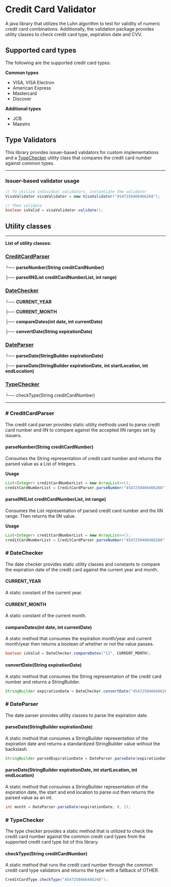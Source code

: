 # Credit Card Validator

A java library that utilizes the Luhn algorithm to test for validity of 
numeric credit card combinations. Additionally, the validation package 
provides utility classes to check credit card type, expiration date and 
CVV.

## Supported card types
The following are the supported credit card types:

**Common types**
* VISA, VISA Electron
* American Express
* Mastercard
* Discover

**Additional types**
* JCB
* Maestro

## Type Validators
This library provides issuer-based validators for custom implementations 
and a [TypeChecker](#-TypeChecker) utility class that compares the credit card number against 
common types.
***
### Issuer-based validator usage
```java
// To utilize individual validators, instantiate the validator
VisaValidator visaValidator = new VisaValidator("4547250466466268");

// Then validate
boolean isValid = visaValidator.validate();
```

## Utility classes
***
**List of utility classes:**

### [CreditCardParser](#-CreditCardParser)

└── **parseNumber(String creditCardNumber)**

├── **parseIIN(List<Integer> creditCardNumberList, int range)**

### [DateChecker](#-DateChecker)

└── **CURRENT_YEAR**

├── **CURRENT_MONTH**

├── **compareDates(int date, int currentDate)**

├── **convertDate(String expirationDate)**

### [DateParser](#-DateParser)

└── **parseDate(StringBuilder expirationDate)**

├── **parseDate(StringBuilder expirationDate, int startLocation, int endLocation)**

### [TypeChecker](#-TypeChecker)

└── checkType(String creditCardNumber)
***

### # CreditCardParser
The credit card parser provides static utility methods used 
to parse credit card number and IIN to compare against the 
accepted IIN ranges set by issuers.

#### parseNumber(String creditCardNumber)
Consumes the String representation of credit card number and 
returns the parsed value as a List of Integers.

**Usage**
```java
List<Integer> creditCardNumberList = new ArrayList<>();
creditCardNumberList = CreditCardParser.parseNumber("4547250466466268");
```

#### parseIIN(List<Integer> creditCardNumberList, int range)
Consumes the List representation of parsed credit card number 
and the IIN range. Then returns the IIN value.

**Usage**
```java
List<Integer> creditCardNumberList = new ArrayList<>();
creditCardNumberList = CreditCardParser.parseNumber("4547250466466268");
```

### # DateChecker
The date checker provides static utility classes and constants to 
compare the expiration date of the credit card against the current 
year and month.

#### CURRENT_YEAR
A static constant of the current year.

#### CURRENT_MONTH
A static constant of the current month.

#### compareDates(int date, int currentDate)
A static method that consumes the expiration month/year and current 
month/year then returns a boolean of whether or not the value passes.
```java
boolean isValid = DateChecker.compareDates("11", CURRENT_MONTH);
```

#### convertDate(String expirationDate)
A static method that consumes the String representation of the credit
card number and returns a StringBuilder.
```java
StringBuilder expirationDate = DateChecker.convertDate("4547250466466268");
```

### # DateParser
The date parser provides utility classes to parse the expiration date.

#### parseDate(StringBuilder expirationDate)
A static method that consumes a StringBuilder representation of the expiration 
date and returns a standardized StringBuilder value without the backslash.
```java
StringBuilder parsedExpirationDate = DateParser.parseDate(expirationDate);
```

#### parseDate(StringBuilder expirationDate, int startLocation, int endLocation)
A static method that consumes a StringBuilder representation of the expiration 
date, the start and end location to parse out then returns the parsed value as an int.
```java
int month = DateParser.parseDate(expirationDate, 0, 2);
```

### # TypeChecker
The type checker provides a static method that is utilized to check the credit card
number against the common credit card types from the supported credit card type list
of this library.

#### checkType(String creditCardNumber)
A static method that runs the credit card number through the common credit card
type validators and returns the type with a fallback of OTHER.
```java
CreditCardType.checkType("4547250466466268");
```